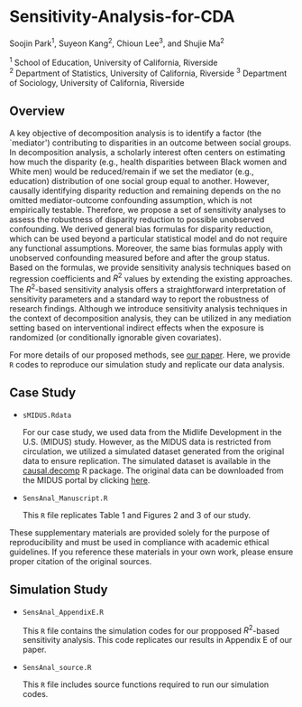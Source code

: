 # Sensitivity-Analysis-for-CDA

Soojin Park<sup>1</sup>, Suyeon Kang<sup>2</sup>, Chioun Lee<sup>3</sup>, and Shujie Ma<sup>2</sup>

<sup>1</sup> School of Education, University of California, Riverside  
<sup>2</sup> Department of Statistics, University of California, Riverside
<sup>3</sup> Department of Sociology, University of California, Riverside


## Overview

A key objective of decomposition analysis is to identify a factor (the `mediator') contributing to disparities in an outcome between social groups. In decomposition analysis, a scholarly interest often centers on estimating how much the disparity (e.g., health disparities between Black women and White men) would be reduced/remain if we set the mediator (e.g., education) distribution of one social group equal to another. However, causally identifying disparity reduction and remaining depends on the no omitted mediator-outcome confounding assumption, which is not empirically testable. Therefore, we propose a set of sensitivity analyses to assess the robustness of disparity reduction to possible unobserved confounding. We derived general bias formulas for disparity reduction, which can be used beyond a particular statistical model and do not require any functional assumptions. Moreover, the same bias formulas apply with unobserved confounding measured before and after the group status. Based on the formulas, we provide sensitivity analysis techniques based on regression coefficients and $R^2$ values by extending the existing approaches. The $R^2$-based sensitivity analysis offers a straightforward interpretation of sensitivity parameters and a standard way to report the robustness of research findings. Although we introduce sensitivity analysis techniques in the context of decomposition analysis, they can be utilized in any mediation setting based on interventional indirect effects when the exposure is randomized (or conditionally ignorable given covariates).

For more details of our proposed methods, see [our paper](https://arxiv.org/abs/2205.13127). 
Here, we provide `R` codes to reproduce our simulation study and replicate our data analysis. 

## Case Study

* `sMIDUS.Rdata` 
  
  For our case study, we used data from the Midlife Development in the U.S. (MIDUS) study. However, as the MIDUS data is restricted from circulation, we utilized a simulated dataset generated from the original data to ensure replication. The simulated dataset is available in the [causal.decomp](https://cran.r-project.org/web/packages/causal.decomp/index.html) R package. The original data can be downloaded from the MIDUS portal by clicking [here](https://www.midus.wisc.edu/data/index.php). 

* `SensAnal_Manuscript.R` 
 
   This `R` file replicates Table 1 and Figures 2 and 3 of our study.

These supplementary materials are provided solely for the purpose of reproducibility and must be used in compliance with academic ethical guidelines. If you reference these materials in your own work, please ensure proper citation of the original sources.

## Simulation Study

* `SensAnal_AppendixE.R`  

   This `R` file contains the simulation codes for our propposed $R^2$-based sensitivity analysis. This code replicates our results in Appendix E of our paper.

* `SensAnal_source.R` 
 
   This `R` file includes source functions required to run our simulation codes. 





